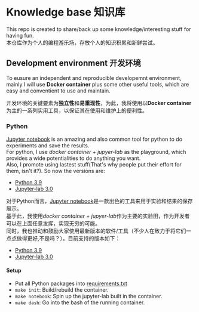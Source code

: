 # Knowledge base 知识库

This repo is created to share/back up some knowledge/interesting stuff for having fun.  
本仓库作为个人的编程游乐场，存放个人的知识积累和新鲜尝试。
## Development environment 开发环境
To eusure an independent and reproducible developemnt environment, mainly I will use **Docker container** plus some other useful tools, which are easy and conventient to use and maintain.

开发环境的关键要素为**独立性**和**易重现性**，为此，我将使用以**Docker container**为主的一系列实用工具，以保证其在使用和维护上的便利性。

### Python
[Jupyter notebook](https://jupyter.org/) is an amazing and also common tool for python to do experiments and save the results.  
For python, I use *docker container* + *jupyer-lab* as the playground, which provides a wide potentialities to do anything you want.  
Also, I promote using lastest stuff(That's why people put their effort for them, isn't it?). So now the versions are:
- [Python 3.9](https://docs.python.org/3/whatsnew/3.9.html)
- [Jupyter-lab 3.0](https://jupyterlab.readthedocs.io/en/stable/getting_started/overview.html)  

对于Python而言，[Jupyter notebook](https://jupyter.org/)是一款出色的工具来用于实验和结果的保存展示。  
基于此，我使用*docker container* + *jupyer-lab*作为主要的实验田，作为开发者可以在上面任意发挥，实现无穷的可能。  
同时，我也推动和鼓励大家使用最新版本的软件/工具（不少人在致力于将它们一点点做得更好,不是吗？）。目前支持的版本如下：
- [Python 3.9](https://docs.python.org/3/whatsnew/3.9.html)
- [Jupyter-lab 3.0](https://jupyterlab.readthedocs.io/en/stable/getting_started/overview.html)  

#### Setup
- Put all Python packages into [requirements.txt](requirments.txt)
- `make init`: Build/rebuild the container.
- `make notebook`: Spin up the jupyter-lab built in the container.
- `make dash`: Go into the bash of the running container.  
